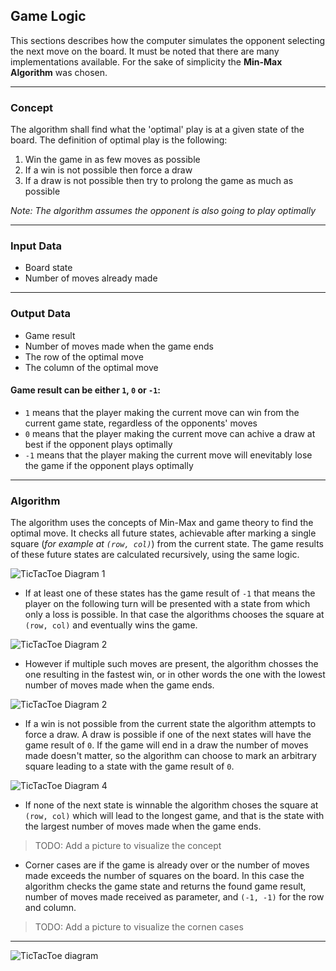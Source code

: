 ## Game Logic

This sections describes how the computer simulates the opponent selecting the next move on the board. It must be 
noted that there are many implementations available. For the sake of simplicity the **Min-Max 
Algorithm** was chosen.

_________________________________________________________________________________________________
### Concept

The algorithm shall find what the 'optimal' play is at a given state of the board.
The definition of optimal play is the following:

1. Win the game in as few moves as possible
2. If a win is not possible then force a draw
3. If a draw is not possible then try to prolong the game as much as possible

*Note: The algorithm assumes the opponent is also going to play optimally*
_________________________________________________________________________________________________
### Input Data

- Board state
- Number of moves already made

_________________________________________________________________________________________________
### Output Data

- Game result
- Number of moves made when the game ends
- The row of the optimal move
- The column of the optimal move

#### Game result can be either `1`, `0` or `-1`:
* `1` means that the player making the current move can win from the current game state,
regardless of the opponents' moves
* `0` means that the player making the current move can achive a draw at best if the opponent
plays optimally
* `-1` means that the player making the current move will enevitably lose the game if the
opponent plays optimally

_________________________________________________________________________________________________
### Algorithm

The algorithm uses the concepts of Min-Max and game theory to find the optimal move. It checks
all future states, achievable after marking a single square (*for example at `(row, col)`*)
from the current state. The game results of these future states are calculated recursively,
using the same logic.

![TicTacToe Diagram 1](https://github.com/dimitarnn/PythonTicTacToe/blob/master/Doc/TicTacToe_algorithm_diagram_1.png)

* If at least one of these states has the game result of `-1` that means the player on the 
following turn will be presented with a state from which only a loss is possible. In that case 
the algorithms chooses the square at `(row, col)` and eventually wins the game.

![TicTacToe Diagram 2](https://github.com/dimitarnn/PythonTicTacToe/blob/master/Doc/TicTacToe_algorithm_diagram_2.png)

* However if multiple such moves are present, the algorithm chosses the one resulting in the 
fastest win, or in other words the one with the lowest number of moves made when the game ends.

![TicTacToe Diagram 2](https://github.com/dimitarnn/PythonTicTacToe/blob/master/Doc/TicTacToe_algorithm_diagram_3.png)

* If a win is not possible from the current state the algorithm attempts to force a draw. A draw 
is possible if one of the next states will have the game result of `0`. If the game will 
end in a draw the number of moves made doesn't matter, so the algorithm can choose to mark 
an arbitrary square leading to a state with the game result of `0`.

![TicTacToe Diagram 4](https://github.com/dimitarnn/PythonTicTacToe/blob/master/Doc/TicTacToe_algorithm_diagram_4.png)

* If none of the next state is winnable the algorithm choses the square at `(row, col)` which will 
lead to the longest game, and that is the state with the largest number of moves made when the game
ends.

> TODO: Add a picture to visualize the concept

* Corner cases are if the game is already over or the number of moves made exceeds the number of 
squares on the board. In this case the algorithm checks the game state and returns the found 
game result, number of moves made received as parameter, and `(-1, -1)` for the row and column.

> TODO: Add a picture to visualize the cornen cases

_________________________________________________________________________________________________
![TicTacToe diagram](https://github.com/dimitarnn/PythonTicTacToe/blob/master/Doc/TicTacToe_possibility_tree_png.png)
